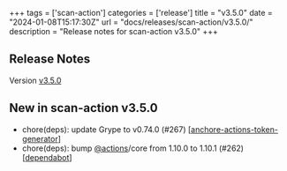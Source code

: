 +++
tags = ['scan-action']
categories = ['release']
title = "v3.5.0"
date = "2024-01-08T15:17:30Z"
url = "docs/releases/scan-action/v3.5.0/"
description = "Release notes for scan-action v3.5.0"
+++

## Release Notes

Version [v3.5.0](https://github.com/anchore/scan-action/releases/tag/v3.5.0)

## New in scan-action v3.5.0

- chore(deps): update Grype to v0.74.0 (#267) [[anchore-actions-token-generator](https://github.com/anchore-actions-token-generator)]
- chore(deps): bump [@actions](https://github.com/actions)/core from 1.10.0 to 1.10.1 (#262) [[dependabot](https://github.com/dependabot)]
